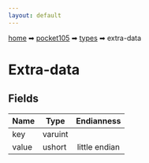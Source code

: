 ```yaml
---
layout: default
---
```


[home](/) ➡ [pocket105](/protocol/pocket105) ➡ [types](/protocol/pocket105/types) ➡ extra-data

# Extra-data

## Fields

Name | Type | Endianness
---|---|:---:
key | varuint | 
value | ushort | little endian

